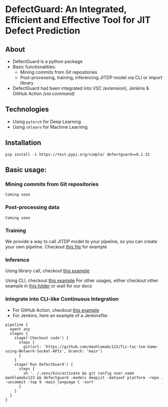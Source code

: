 # DefectGuard: An Integrated, Efficient and Effective Tool for JIT Defect Prediction

## About

* DefectGuard is a python package
* Basic functionalities:
    * Mining commits from Git repositories
    * Post-processing, training, inferencing JITDP model via CLI or import library
* DefectGuard had been integrated into VSC *(extension)*, Jenkins & GitHub Action *(via command)*

## Technologies

* Using `pytorch` for Deep Learning
* Using `sklearn` for Machine Learning

## Installation

```
pip install -i https://test.pypi.org/simple/ defectguard==0.1.32
```

## Basic usage:

### Mining commits from Git repositories
```
Coming soon
```

### Post-processing data
```
Coming soon
```

### Training

We provide a way to call JITDP model to your pipeline, so you can create your own pipeline. Checkout [this file](https://github.com/manhtdd/DefectGuard-the-Package/blob/main/test_suits/train.py) for example


### Inference

Using library call, checkout [this example](https://github.com/manhtdd/DefectGuard-the-Package/blob/main/test_suits/train.py)

Using CLI, checkout [this example](https://github.com/manhtdd/DefectGuard-the-Package/blob/main/test_suits/test_top_flag_3.sh)
For other usages, either checkout other example in [this folder](https://github.com/manhtdd/DefectGuard-the-Package/tree/main/test_suits) or wait for our docs

### Integrate into CLI-like Continuous Integration
* For GitHub Action, checkout [this example](https://github.com/manhtdd/DefectGuard-the-Package/blob/main/.github/workflows/python-package.yml)
* For Jenkins, here an example of a Jenkinsfile:
```
pipeline {
  agent any
  stages {
    stage('Checkout code') {
      steps {
        git(url: 'https://github.com/manhlamabc123/Tic-tac-toe-Game-using-Network-Socket-APIs', branch: 'main')
      }
    }
    stage('Run DefectGuard') {
      steps {
        sh '. /.venv/bin/activate && git config user.name manhlamabc123 && defectguard -models deepjit -dataset platform -repo . -uncommit -top 9 -main_language C -sort'
      }
    }
  }
}
```